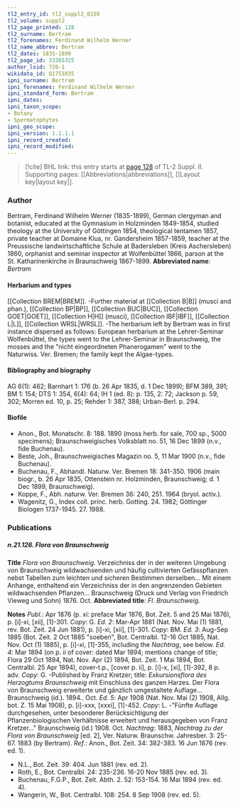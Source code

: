 ```yaml
---
tl2_entry_id: tl2_suppl2_0150
tl2_volume: suppl2
tl2_page_printed: 128
tl2_surname: Bertram
tl2_forenames: Ferdinand Wilhelm Werner
tl2_name_abbrev: Bertram
tl2_dates: 1835-1899
tl2_page_id: 33265325
author_lsid: 726-1
wikidata_id: Q1751035
ipni_surname: Bertram
ipni_forenames: Ferdinand Wilhelm Werner
ipni_standard_form: Bertram
ipni_dates: 
ipni_taxon_scope: 
- Botany
- Spermatophytes
ipni_geo_scope: 
ipni_version: 1.1.1.1
ipni_record_created: 
ipni_record_modified:
---
```



> [!cite] BHL link: this entry starts at [page 128](https://www.biodiversitylibrary.org/page/33265325) of TL-2 Suppl. II.
> Supporting pages: [[Abbreviations|abbreviations]], [[Layout key|layout key]].

### Author

Bertram, Ferdinand Wilhelm Werner (1835-1899), German clergyman and botanist, educated at the Gymnasium in Holzminden 1849-1854, studied theology at the University of Göttingen 1854, theological tentamen 1857, private teacher at Domaine Klus, nr. Gandersheim 1857-1859, teacher at the Preussische landwirtschaftliche Schule at Badersleben (Kreis Aschersleben) 1860, orphanist and seminar inspector at Wolfenbüttel 1866, parson at the St. Katharinenkirche in Braunschweig 1867-1899. 
**Abbreviated name**: *Bertram*

#### Herbarium and types

[[Collection BREM|BREM]]. -Further material at [[Collection B|B]] (musci and phan.), [[Collection BP|BP]], [[Collection BUC|BUC]], [[Collection GOET|GOET]], [[Collection H|H]] (musci), [[Collection IBF|IBF]], [[Collection L|L]], [[Collection WRSL|WRSL]]. -The herbarium left by Bertram was in first instance dispersed as follows: European herbarium at the Lehrer-Seminar Wolfenbüttel, the types went to the Lehrer-Seminar in Braunschweig, the mosses and the "nicht eingeordneten Phanerogamen" went to the Naturwiss. Ver. Bremen; the family kept the Algae-types.

#### Bibliography and biography

AG 6(1): 462; Barnhart 1: 176 (b. 26 Apr 1835, d. 1 Dec 1899); BFM 389, 391; BM 1: 154; DTS 1: 354, 6(4): 64; IH 1 (ed. 8): p. 135, 2: 72; Jackson p. 59, 302; Morren ed. 10, p. 25; Rehder 1: 387, 388; Urban-Berl. p. 294.

#### Biofile

- Anon., Bot. Monatschr. 8: 188. 1890 (moss herb. for sale, 700 sp., 5000 specimens); Braunschweigisches Volksblatt no. 51, 16 Dec 1899 (n.v., fide Buchenau).
- Beste, Joh., Braunschweigisches Magazin no. 5, 11 Mar 1900 (n.v., fide Buchenau).
- Buchenau, F., Abhandl. Naturw. Ver. Bremen 18: 341-350. 1906 (main biogr., b. 26 Apr 1835, Ottenstein nr. Holzminden, Braunschweig; d. 1 Dec 1899, Braunschweig).
- Koppe, F., Abh. naturw. Ver. Bremen 36: 240, 251. 1964 (bryol. activ.).
- Wagenitz, G., Index coll. princ. herb. Gotting. 24. 1982; Göttinger Biologen 1737-1945. 27. 1988.

### Publications

##### n.21.126. Flora von Braunschweig

**Title**
*Flora von Braunschweig*. Verzeichniss der in der weiteren Umgebung von Braunschweig wildwachsenden und häufig cultivierten Gefässpflanzen nebst Tabellen zum leichten und sicheren Bestimmen derselben... Mit einem Anhange, enthaltend ein Verzeichniss der in den angrenzenden Gebieten wildwachsenden Pflanzen... Braunschweig (Druck und Verlag von Friedrich Vieweg und Sohn) 1876. Oct.
**Abbreviated title**: *Fl. Braunschweig*.

**Notes**
*Publ*.: Apr 1876 (p. xi: preface Mar 1876, Bot. Zeit. 5 and 25 Mai 1876), p. \[i\]-xi, \[xii\], \[1\]-301. *Copy*: G.
*Ed. 2*: Mar-Apr 1881 (Nat. Nov. Mai (1) 1881, rev. Bot. Zeit. 24 Jun 1881), p. \[i\]-xi, \[xii\], \[1\]-301. *Copy*: BM.
*Ed. 3*: Aug-Sep 1885 (Bot. Zeit. 2 Oct 1885 "soeben", Bot. Centralbl. 12-16 Oct 1885, Nat. Nov. Oct (1) 1885), p. \[i\]-xi, \[1\]-355, including the *Nachtrag*, see below.
*Ed. 4*: Mar 1894 (on p. ii of cover: dated Mar 1894; mentions change of title; Flora 29 Oct 1894, Nat. Nov. Apr (2) 1894, Bot. Zeit. 1 Mai 1894, Bot. Centralbl. 25 Apr 1894), cover-t.p., \[cover p. ii\], p. \[i\]-x, \[xi\], \[1\]-392, 8 p. adv. *Copy*: G. -Published by Franz Kretzer; title: *Exkursionsflora des Herzogtums Braunschweig* mit Einschluss des ganzen Harzes. Der Flora von Braunschweig erweiterte und gänzlich umgestaltete Auflage... Braunschweig (id.). 1894.. Oct.
*Ed. 5*: Apr 1908 (Nat. Nov. Mai (2) 1908, Allg. bot. Z. 15 Mai 1908), p. \[i\]-xxx, \[xxxi\], \[1\]-452. *Copy*: L. -"Fünfte Auflage durchgesehen, unter besonderer Berücksichtigung der Pflanzenbiologischen Verhältnisse erweitert und herausgegeben von Franz Kretzer..." Braunschweig (id.) 1908. Oct.
*Nachtrag*: 1883, *Nachtrag zu der Flora von Braunschweig* \[ed. 2\], Ver. Naturw. Braunschw. Jahresber. 3: 25-67. 1883 (by Bertram).
*Ref*.: Anon., Bot. Zeit. 34: 382-383. 16 Jun 1876 (rev. ed. 1).
- N.L., Bot. Zeit. 39: 404. Jun 1881 (rev. ed. 2).
- Roth, E., Bot. Centralbl. 24: 235-236. 16-20 Nov 1885 (rev. ed. 3).
- Buchenau, F.G.P., Bot. Zeit. Abth. 2. 52: 153-154. 16 Mai 1894 (rev. ed. 4).
- Wangerin, W., Bot. Centralbl. 108: 254. 8 Sep 1908 (rev. ed. 5).

